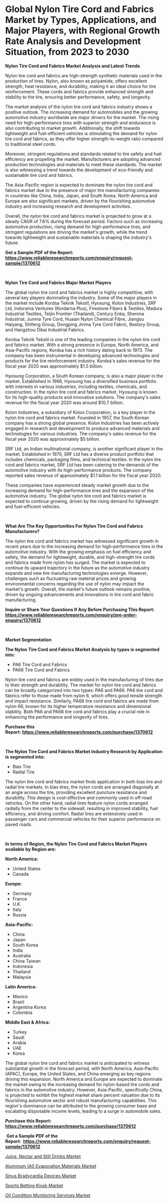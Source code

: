 <p><h1>Global Nylon Tire Cord and Fabrics Market by Types, Applications, and Major Players, with Regional Growth Rate Analysis and Development Situation, from 2023 to 2030</h1></p><p><strong>Nylon Tire Cord and Fabrics Market Analysis and Latest Trends</strong></p>
<p><p>Nylon tire cord and fabrics are high-strength synthetic materials used in the production of tires. Nylon, also known as polyamide, offers excellent strength, heat resistance, and durability, making it an ideal choice for tire reinforcement. These cords and fabrics provide enhanced strength and stability to the tire, ensuring better performance, safety, and longevity.</p><p>The market analysis of the nylon tire cord and fabrics industry shows a positive outlook. The increasing demand for automobiles and the growing automotive industry worldwide are major drivers for the market. The rising need for high-performance tires with superior strength and endurance is also contributing to market growth. Additionally, the shift towards lightweight and fuel-efficient vehicles is stimulating the demand for nylon tire cord and fabrics, as they offer higher strength-to-weight ratio compared to traditional steel cords.</p><p>Moreover, stringent regulations and standards related to tire safety and fuel efficiency are propelling the market. Manufacturers are adopting advanced production technologies and materials to meet these standards. The market is also witnessing a trend towards the development of eco-friendly and sustainable tire cord and fabrics.</p><p>The Asia-Pacific region is expected to dominate the nylon tire cord and fabrics market due to the presence of major tire manufacturing companies in countries like China, India, Japan, and South Korea. North America and Europe are also significant markets, driven by the flourishing automotive industry and increasing research and development activities.</p><p>Overall, the nylon tire cord and fabrics market is projected to grow at a steady CAGR of 7.6% during the forecast period. Factors such as increasing automotive production, rising demand for high-performance tires, and stringent regulations are driving the market's growth, while the trend towards lightweight and sustainable materials is shaping the industry's future.</p></p>
<p><strong>Get a Sample PDF of the Report:&nbsp; <a href="https://www.reliableresearchreports.com/enquiry/request-sample/1370612">https://www.reliableresearchreports.com/enquiry/request-sample/1370612</a></strong></p>
<p>&nbsp;</p>
<p><strong>Nylon Tire Cord and Fabrics Major Market Players</strong></p>
<p><p>The global nylon tire cord and fabrics market is highly competitive, with several key players dominating the industry. Some of the major players in the market include Kordsa Teknik Tekstil, Hyosung, Kolon Industries, SRF Ltd, Indorama Ventures (Kordarna Plus), Firestone Fibers & Textiles, Madura Industrial Textiles, Teijin Frontier (Thailand), Century Enka, Shenma Industrial, Junma Tyre Cord, Huaian Nylon Chemical Fibre, Jiangsu Haiyang, Shifeng Group, Dongping Jinma Tyre Cord Fabric, Bestory Group, and Hangzhou Dikai Industrial Fabrics.</p><p>Kordsa Teknik Tekstil is one of the leading companies in the nylon tire cord and fabrics market. With a strong presence in Europe, North America, and Asia-Pacific regions, Kordsa has a rich history dating back to 1973. The company has been instrumental in developing advanced technologies and products for the tire reinforcement industry. Kordsa's sales revenue for the fiscal year 2020 was approximately $1.5 billion.</p><p>Hyosung Corporation, a South Korean company, is also a major player in the market. Established in 1966, Hyosung has a diversified business portfolio with interests in various industries, including textiles, chemicals, and construction. In the nylon tire cord and fabrics market, Hyosung is known for its high-quality products and innovative solutions. The company's sales revenue for the fiscal year 2020 was around $10.7 billion.</p><p>Kolon Industries, a subsidiary of Kolon Corporation, is a key player in the nylon tire cord and fabrics market. Founded in 1957, the South Korean company has a strong global presence. Kolon Industries has been actively engaged in research and development to produce advanced materials and technologies for various industries. The company's sales revenue for the fiscal year 2020 was approximately $5 billion.</p><p>SRF Ltd, an Indian multinational company, is another significant player in the market. Established in 1970, SRF Ltd has a diverse product portfolio that includes chemicals, packaging films, and technical textiles. In the nylon tire cord and fabrics market, SRF Ltd has been catering to the demands of the automotive industry with its high-performance products. The company reported sales revenue of approximately $1.1 billion for the fiscal year 2020.</p><p>These companies have experienced steady market growth due to the increasing demand for high-performance tires and the expansion of the automotive industry. The global nylon tire cord and fabrics market is expected to continue growing, driven by the rising demand for lightweight and fuel-efficient vehicles.</p></p>
<p>&nbsp;</p>
<p><strong>What Are The Key Opportunities For Nylon Tire Cord and Fabrics Manufacturers?</strong></p>
<p><p>The nylon tire cord and fabrics market has witnessed significant growth in recent years due to the increasing demand for high-performance tires in the automotive industry. With the growing emphasis on fuel efficiency and safety, the demand for lightweight, durable, and high-strength tire cords and fabrics made from nylon has surged. The market is expected to continue its upward trajectory in the future as the automotive industry expands and new tire manufacturing technologies emerge. However, challenges such as fluctuating raw material prices and growing environmental concerns regarding the use of nylon may impact the market's growth. Overall, the market's future outlook remains positive, driven by ongoing advancements and innovations in tire cord and fabric manufacturing.</p></p>
<p><strong>Inquire or Share Your Questions If Any Before Purchasing This Report: <a href="https://www.reliableresearchreports.com/enquiry/pre-order-enquiry/1370612">https://www.reliableresearchreports.com/enquiry/pre-order-enquiry/1370612</a></strong></p>
<p>&nbsp;</p>
<p><strong>Market Segmentation</strong></p>
<p><strong>The Nylon Tire Cord and Fabrics Market Analysis by types is segmented into:</strong></p>
<p><ul><li>PA6 Tire Cord and Fabrics</li><li>PA66 Tire Cord and Fabrics</li></ul></p>
<p><p>Nylon tire cord and fabrics are widely used in the manufacturing of tires due to their strength and durability. The market for nylon tire cord and fabrics can be broadly categorized into two types: PA6 and PA66. PA6 tire cord and fabrics refer to those made from nylon 6, which offers good tensile strength and impact resistance. Similarly, PA66 tire cord and fabrics are made from nylon 66, known for its higher temperature resistance and dimensional stability. Both PA6 and PA66 tire cord and fabrics play a crucial role in enhancing the performance and longevity of tires.</p></p>
<p><strong>Purchase this Report:&nbsp;<a href="https://www.reliableresearchreports.com/purchase/1370612">https://www.reliableresearchreports.com/purchase/1370612</a></strong></p>
<p>&nbsp;</p>
<p><strong>The Nylon Tire Cord and Fabrics Market Industry Research by Application is segmented into:</strong></p>
<p><ul><li>Bias Tire</li><li>Radial Tire</li></ul></p>
<p><p>The nylon tire cord and fabrics market finds application in both bias tire and radial tire markets. In bias tires, the nylon cords are arranged diagonally at an angle across the tire, providing excellent puncture resistance and durability. This design is cost-effective and commonly used in off-road vehicles. On the other hand, radial tires feature nylon cords arranged radially from the center to the sidewall, resulting in improved stability, fuel efficiency, and driving comfort. Radial tires are extensively used in passenger cars and commercial vehicles for their superior performance on paved roads.</p></p>
<p>&nbsp;</p>
<p><strong>In terms of Region, the Nylon Tire Cord and Fabrics Market Players available by Region are:</strong></p>
<p>
    <p> <strong> North America: </strong>
        <ul>
            <li>United States</li>
            <li>Canada</li>
        </ul>
        </p> 
    <p> <strong> Europe: </strong>
        <ul>
            <li>Germany</li>
            <li>France</li>
            <li>U.K.</li>
            <li>Italy</li>
            <li>Russia</li>
        </ul>
        </p> 
    <p> <strong> Asia-Pacific: </strong>
        <ul>
            <li>China</li>
            <li>Japan</li>
            <li>South Korea</li>
            <li>India</li>
            <li>Australia</li>
            <li>China Taiwan</li>
            <li>Indonesia</li>
            <li>Thailand</li>
            <li>Malaysia</li>
        </ul>
        </p> 
    <p> <strong> Latin America: </strong>
        <ul>
            <li>Mexico</li>
            <li>Brazil</li>
            <li>Argentina Korea</li>
            <li>Colombia</li>
        </ul>
        </p> 
    <p> <strong> Middle East & Africa: </strong>
        <ul>
            <li>Turkey</li>
            <li>Saudi</li>
            <li>Arabia</li>
            <li>UAE</li>
            <li>Korea</li>
        </ul>
    </p>
    </p>
<p><p>The global nylon tire cord and fabrics market is anticipated to witness substantial growth in the forecast period, with North America, Asia-Pacific (APAC), Europe, the United States, and China emerging as key regions driving this expansion. North America and Europe are expected to dominate the market owing to the increasing demand for nylon-based tire cords and fabrics in the automotive industry. However, Asia-Pacific, specifically China, is projected to exhibit the highest market share percent valuation due to its flourishing automotive sector and robust manufacturing capabilities. This region's dominance can be attributed to the growing consumer base and escalating disposable income levels, leading to a surge in automobile sales.</p></p>
<p><strong>Purchase this Report: <a href="https://www.reliableresearchreports.com/purchase/1370612">https://www.reliableresearchreports.com/purchase/1370612</a></strong></p>
<p>&nbsp;<strong>Get a Sample PDF of the Report:&nbsp;&nbsp;<a href="https://www.reliableresearchreports.com/enquiry/request-sample/1370612">https://www.reliableresearchreports.com/enquiry/request-sample/1370612</a></strong></p>
<p><strong></strong></p>
<p><p><a href="https://github.com/mabutironaldo/Market-Research-Report-List-1/blob/main/juice-nectar-and-still-drinks-market.md">Juice, Nectar and Still Drinks Market</a></p><p><a href="https://www.linkedin.com/pulse/aluminum-al-evaporation-materials-market-challenges-opportunities-9vdwe/">Aluminum (Al) Evaporation Materials Market</a></p><p><a href="https://github.com/castoriffic/Market-Research-Report-List-1/blob/main/sinus-bradycardia-devices-market.md">Sinus Bradycardia Devices Market</a></p><p><a href="https://medium.com/@enostillman2023/sports-betting-kiosk-market-size-cagr-trends-2024-2030-4f7efe1436ae">Sports Betting Kiosk Market</a></p><p><a href="https://medium.com/@kaelapaucek/oil-condition-monitoring-services-market-size-cagr-trends-2024-2030-88d80fde91c1">Oil Condition Monitoring Services Market</a></p></p>